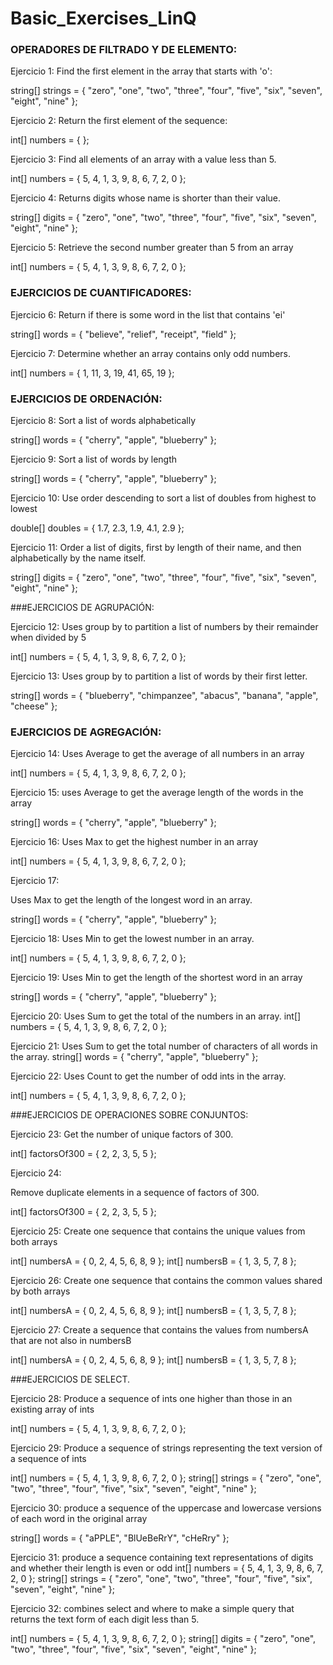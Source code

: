 # Basic_Exercises_LinQ


### OPERADORES DE FILTRADO Y DE ELEMENTO:

Ejercicio 1: 
Find the first element in the array that starts with 'o':

string[] strings = { "zero", "one", "two", "three", "four", "five", "six", "seven", "eight", "nine" };


Ejercicio 2: 
Return the first element of the sequence:

int[] numbers = { };


Ejercicio 3: 
Find all elements of an array with a value less than 5.

int[] numbers = { 5, 4, 1, 3, 9, 8, 6, 7, 2, 0 };


Ejercicio 4: 
Returns digits whose name is shorter than their value.

string[] digits = { "zero", "one", "two", "three", "four", "five", "six", "seven", "eight", "nine" };


Ejercicio 5: 
Retrieve the second number greater than 5 from an array

int[] numbers = { 5, 4, 1, 3, 9, 8, 6, 7, 2, 0 };


### EJERCICIOS DE CUANTIFICADORES:

Ejercicio 6: 
Return if there is some word in the list that contains 'ei'

string[] words = { "believe", "relief", "receipt", "field" };

Ejercicio 7: 
Determine whether an array contains only odd numbers.

int[] numbers = { 1, 11, 3, 19, 41, 65, 19 };


### EJERCICIOS DE ORDENACIÓN:

Ejercicio 8:
Sort a list of words alphabetically

string[] words = { "cherry", "apple", "blueberry" };


Ejercicio 9:
Sort a list of words by length

string[] words = { "cherry", "apple", "blueberry" };



Ejercicio 10: 
Use order descending to sort a list of doubles from highest to lowest

double[] doubles = { 1.7, 2.3, 1.9, 4.1, 2.9 };


Ejercicio 11: 
Order a list of digits, first by length of their name, and then alphabetically by the name itself.

string[] digits = { "zero", "one", "two", "three", "four", "five", "six", "seven", "eight", "nine" };


###EJERCICIOS DE AGRUPACIÓN:

Ejercicio 12: 
Uses group by to partition a list of numbers by their remainder when divided by 5

int[] numbers = { 5, 4, 1, 3, 9, 8, 6, 7, 2, 0 };

Ejercicio 13: 
Uses group by to partition a list of words by their first letter.

string[] words = { "blueberry", "chimpanzee", "abacus", "banana", "apple", "cheese" };


### EJERCICIOS DE AGREGACIÓN:

Ejercicio 14: 
Uses Average to get the average of all numbers in an array

int[] numbers = { 5, 4, 1, 3, 9, 8, 6, 7, 2, 0 };


Ejercicio 15: 
uses Average to get the average length of the words in the array

string[] words = { "cherry", "apple", "blueberry" };


Ejercicio 16:
Uses Max to get the highest number in an array

int[] numbers = { 5, 4, 1, 3, 9, 8, 6, 7, 2, 0 };


Ejercicio 17: 

Uses Max to get the length of the longest word in an array.

string[] words = { "cherry", "apple", "blueberry" };


Ejercicio 18: 
Uses Min to get the lowest number in an array.

int[] numbers = { 5, 4, 1, 3, 9, 8, 6, 7, 2, 0 };



Ejercicio 19: 
Uses Min to get the length of the shortest word in an array

string[] words = { "cherry", "apple", "blueberry" };


Ejercicio 20: 
Uses Sum to get the total of the numbers in an array.
int[] numbers = { 5, 4, 1, 3, 9, 8, 6, 7, 2, 0 };

Ejercicio 21: 
Uses Sum to get the total number of characters of all words in the array.
string[] words = { "cherry", "apple", "blueberry" };


Ejercicio 22: 
Uses Count to get the number of odd ints in the array.

int[] numbers = { 5, 4, 1, 3, 9, 8, 6, 7, 2, 0 };


###EJERCICIOS DE OPERACIONES SOBRE CONJUNTOS:

Ejercicio 23: 
Get the number of unique factors of 300.

int[] factorsOf300 = { 2, 2, 3, 5, 5 };

Ejercicio 24:

Remove duplicate elements in a sequence of factors of 300.

int[] factorsOf300 = { 2, 2, 3, 5, 5 };

Ejercicio 25: 
Create one sequence that contains the unique values from both arrays

int[] numbersA = { 0, 2, 4, 5, 6, 8, 9 };
int[] numbersB = { 1, 3, 5, 7, 8 };

Ejercicio 26: 
Create one sequence that contains the common values shared by both arrays

int[] numbersA = { 0, 2, 4, 5, 6, 8, 9 };
int[] numbersB = { 1, 3, 5, 7, 8 };


Ejercicio 27: 
Create a sequence that contains the values from numbersA that are not also in numbersB

int[] numbersA = { 0, 2, 4, 5, 6, 8, 9 };
int[] numbersB = { 1, 3, 5, 7, 8 };


###EJERCICIOS DE SELECT.

Ejercicio 28: 
Produce a sequence of ints one higher than those in an existing array of ints

int[] numbers = { 5, 4, 1, 3, 9, 8, 6, 7, 2, 0 };

Ejercicio 29: 
Produce a sequence of strings representing the text version of a sequence of ints

int[] numbers = { 5, 4, 1, 3, 9, 8, 6, 7, 2, 0 };
string[] strings = { "zero", "one", "two", "three", "four", "five", "six", "seven", "eight", "nine" };


Ejercicio 30: 
produce a sequence of the uppercase and lowercase versions of each word in the original array

string[] words = { "aPPLE", "BlUeBeRrY", "cHeRry" };

Ejercicio 31: 
produce a sequence containing text representations of digits and whether their length is even or odd
int[] numbers = { 5, 4, 1, 3, 9, 8, 6, 7, 2, 0 };
string[] strings = { "zero", "one", "two", "three", "four", "five", "six", "seven", "eight", "nine" };

Ejercicio 32:
combines select and where to make a simple query that returns the text form of each digit less than 5.

int[] numbers = { 5, 4, 1, 3, 9, 8, 6, 7, 2, 0 };
string[] digits = { "zero", "one", "two", "three", "four", "five", "six", "seven", "eight", "nine" };
